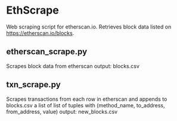 # EthScrape
Web scraping script for etherscan.io. Retrieves block data listed on https://etherscan.io/blocks.

## etherscan_scrape.py
Scrapes block data from etherscan
output: blocks.csv

## txn_scrape.py
Scrapes transactions from each row in etherscan and appends to blocks.csv a list of list of tuples with (method_name, to_address, from_address, value)
output: new_blocks.csv
